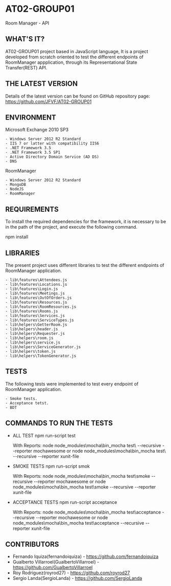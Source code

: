 # AT02-GROUP01
Room Manager - API


WHAT'S IT?
------------

AT02-GROUP01 project based in JavaScript language,
It is a project developed from scratch oriented to test the different endpoints of RoomManager appplication,
through its Representational State Transfer(REST) API.


THE LATEST VERSION
------------------

Details of the latest version can be found on GitHub repository page: https://github.com/JFVF/AT02-GROUP01


ENVIRONMENT
-----------

Microsoft Exchange 2010 SP3

	- Windows Server 2012 R2 Standard
	- IIS 7 or latter with compatibility IIS6
	- .NET Framework 3.5
	- .NET Framework 3.5 SP1
	- Active Directory Domain Service (AD DS)
	- DNS

RoomManager

	- Windows Server 2012 R2 Standard
	- MongoDB
	- NodeJS
	- RoomManager


REQUIREMENTS
------------

To install the required dependencies for the framework, it is necessary to be in the path of the project, and execute the following command.

npm install


LIBRARIES
---------

The present project uses different libraries to test the different endpoints of RoomManager application.

	- lib\features\Attendees.js
	- lib\features\Locations.js
	- lib\features\Login.js
	- lib\features\Meetings.js
	- lib\features\OutOfOrders.js
	- lib\features\Resources.js
	- lib\features\RoomResources.js
	- lib\features\Rooms.js
	- lib\features\Services.js
	- lib\features\ServiceTypes.js
	- lib\helpers\GetterRoom.js
	- lib\helpers\header.js
	- lib\helpers\Requester.js
	- lib\helpers\room.js
	- lib\helpers\service.js
	- lib\helpers\ServiceGenerator.js
	- lib\helpers\token.js
	- lib\helpers\TokenGenerator.js


TESTS
-----

The following tests were implemented to test every endpoint of RoomManager application.

	- Smoke tests.
	- Acceptance tetst.
	- BDT


COMMANDS TO RUN THE TESTS
---------

- ALL TEST
	npm run-script test
	
	With Reports:
        node node_modules\mocha\bin\_mocha test\ --recursive --reporter mochawesome
     	or
        node node_modules\mocha\bin\_mocha test\ --recursive --reporter xunit-file

- SMOKE TESTS
	npm run-script smok
	
	With Reports:
        node node_modules\mocha\bin\_mocha test\smoke --recursive --reporter mochawesome
    	or
        node node_modules\mocha\bin\_mocha test\smoke --recursive --reporter xunit-file

- ACCEPTANCE TESTS
	npm run-script acceptance
	
	With Reports:
        node node_modules\mocha\bin\_mocha test\acceptance --recursive --reporter mochawesome
     	or
        node node_modules\mocha\bin\_mocha test\acceptance --recursive --reporter xunit-file
	
	

CONTRIBUTORS
------------

 * Fernando Iquiza(fernandoiquiza) - https://github.com/fernandoiquiza
 * Gualberto Villarroel(GualbertoVillarroel) - https://github.com/GualbertoVillarroel
 * Roy Rodriguez(royrod27) - https://github.com/royrod27
 * Sergio Landa(SergioLanda) - https://github.com/SergioLanda
 
